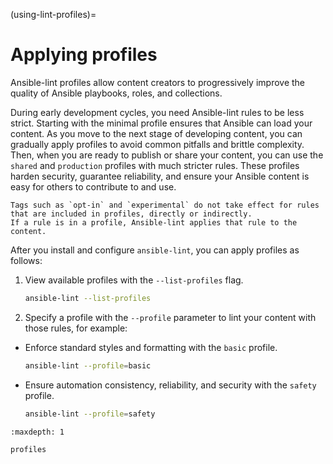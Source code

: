 (using-lint-profiles)=

# Applying profiles

Ansible-lint profiles allow content creators to progressively improve the quality of Ansible playbooks, roles, and collections.

During early development cycles, you need Ansible-lint rules to be less strict.
Starting with the minimal profile ensures that Ansible can load your content.
As you move to the next stage of developing content, you can gradually apply profiles to avoid common pitfalls and brittle complexity.
Then, when you are ready to publish or share your content, you can use the `shared` and `production` profiles with much stricter rules.
These profiles harden security, guarantee reliability, and ensure your Ansible content is easy for others to contribute to and use.

```{note}
Tags such as `opt-in` and `experimental` do not take effect for rules that are included in profiles, directly or indirectly.
If a rule is in a profile, Ansible-lint applies that rule to the content.
```

After you install and configure `ansible-lint`, you can apply profiles as follows:

1. View available profiles with the `--list-profiles` flag.

   ```bash
   ansible-lint --list-profiles
   ```

2. Specify a profile with the `--profile` parameter to lint your content with those rules, for example:

- Enforce standard styles and formatting with the `basic` profile.

  ```bash
  ansible-lint --profile=basic
  ```

- Ensure automation consistency, reliability, and security with the `safety` profile.

  ```bash
  ansible-lint --profile=safety
  ```

```{toctree}
:maxdepth: 1

profiles
```
